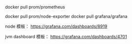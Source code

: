 docker pull prom/prometheus

docker pull prom/node-exporter
docker pull grafana/grafana

node 模板：
https://grafana.com/dashboards/8919

jvm dashboard 模板：
https://grafana.com/dashboards/4701
